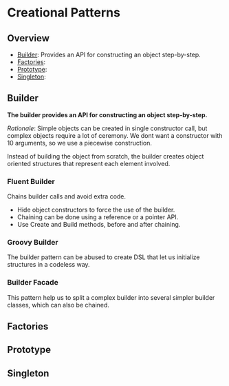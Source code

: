 # Creational Patterns

## Overview

- [Builder](#Builder): Provides an API for constructing an object step-by-step.
- [Factories](#Factories):
- [Prototype](#Prototype):
- [Singleton](#Singleton):


## Builder

**The builder provides an API for constructing an object step-by-step.**

*Rationale*: Simple objects can be created in single constructor call, but complex objects require a lot of ceremony. We dont want a constructor with 10 arguments, so we use a piecewise construction.

Instead of building the object from scratch, the builder creates object oriented structures that represent each element involved.

### Fluent Builder

Chains builder calls and avoid extra code.

- Hide object constructors to force the use of the builder.
- Chaining can be done using a reference or a pointer API.
- Use Create and Build methods, before and after chaining.

### Groovy Builder

The builder pattern can be abused to create DSL that let us initialize structures in a codeless way.

### Builder Facade

This pattern help us to split a complex builder into several simpler builder classes, which can also be chained.

## Factories

## Prototype

## Singleton
